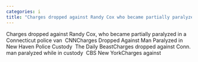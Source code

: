 ```yaml
---
categories: i
title: "Charges dropped against Randy Cox who became partially paralyzed in a Connecticut police van  CNN"
---
```

Charges dropped against Randy Cox, who became partially paralyzed in a Connecticut police van&nbsp;&nbsp;CNNCharges Dropped Against Man Paralyzed in New Haven Police Custody&nbsp;&nbsp;The Daily BeastCharges dropped against Conn. man paralyzed while in custody&nbsp;&nbsp;CBS New YorkCharges against 